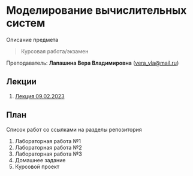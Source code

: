 # Моделирование вычислительных систем

Описание предмета

> Курсовая работа/экзамен

Преподаватель: **Лапашина Вера Владимировна** (vera_vla@mail.ru)
## Лекции
1. [Лекция 09.02.2023](https://github.com/mafin1799/BMSTU/blob/main/4term/Modeling%20of%20computing%20systems/1_Лекция.md)


## План

Список работ со ссылками на разделы репозитория

1. Лабораторная работа №1
2. Лабораторная работа №2
3. Лабораторная работа №3
4. Домашнее задание
5. Курсовой проект
